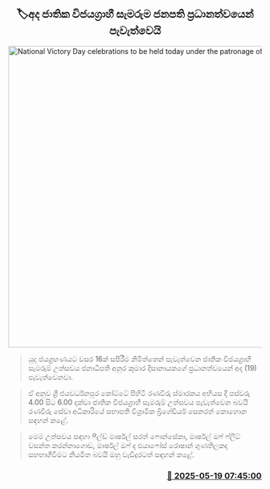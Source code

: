 <p align='center'><b><h2 align='center' title='National Victory Day celebrations to be held today under the patronage of the President'>🏷අද ජාතික විජයග්‍රාහී සැමරුම ජනපති ප්‍රධානත්වයෙන් පැවැත්වෙයි</h2></b></p>
<p align='center'><img src='https://helakuru.sgp1.cdn.digitaloceanspaces.com/esana/images/lib/anura-president-pmd.jpg' width='600' alt='National Victory Day celebrations to be held today under the patronage of the President'></p>

> යුද ජයග්‍රහණයට වසර 16ක් සපිරීම නිමිත්තෙන් පැවැත්වෙන ජාතික විජයග්‍රාහී සැමරුම් උත්සවය ජනාධිපති අනුර කුමාර දිසානායකගේ ප්‍රධානත්වයෙන් අද (19) පැවැත්වෙනවා.

> ඒ අනුව ශ්‍රී ජයවර්ධනපුර කෝට්ටේ පිහිටි රණවිරු ස්මාරකය අභියස දී පස්වරු 4.00 සිට 6.00 දක්වා ජාතික විජයග්‍රාහී සැමරුම් උත්සවය පැවැත්වෙන බවයි රණවිරු සේවා අධිකාරියේ සභාපති විශ්‍රාමික බ්‍රිගේඩියර් සෙනරත් කොහොන සඳහන් කළේ.

> මෙම උත්සවය සඳහා ෆීල්ඩ් මාර්ෂල් සරත් ෆොන්සේකා, මාර්ෂල් ඔෆ් ෆ්ලීට් වසන්ත කරන්නාගොඩ, මාර්ෂල් ඔෆ් ද එයාෆෝස් රොෂාන් ගුණතිලකද සහභාගීවීමට නියමිත බවයි ඔහු වැඩිදුරටත් සඳහන් කළේ. 



<h3 align='right'><a href='https://www.helakuru.lk/esana/p/110199/'>📅 2025-05-19 07:45:00</a></h3>
